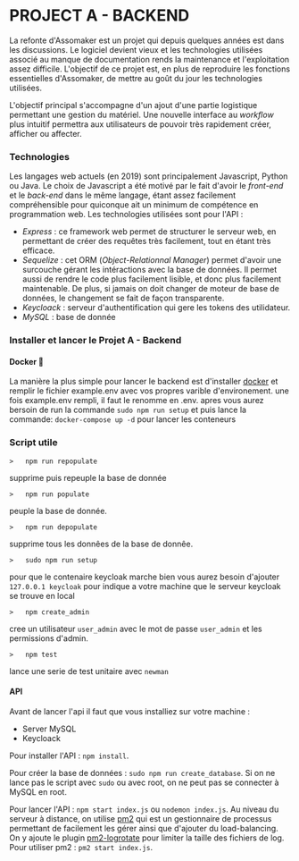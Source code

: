 # PROJECT A - BACKEND

La refonte d'Assomaker est un projet qui depuis quelques années est dans les discussions. 
Le logiciel devient vieux et les technologies utilisées associé au manque de documentation
rends la maintenance et l'exploitation assez difficile. L'objectif de ce projet est, en 
plus de reproduire les fonctions essentielles d'Assomaker, de mettre au goût du jour les
technologies utilisées.

L'objectif principal s'accompagne d'un ajout d'une partie logistique permettant une gestion du matériel.
Une nouvelle interface au _workflow_ plus intuitif permettra aux utilisateurs de pouvoir très rapidement
créer, afficher ou affecter.

### Technologies
Les langages web actuels (en 2019) sont principalement Javascript, Python ou Java. Le choix de Javascript a été
motivé par le fait d'avoir le _front-end_ et le _back-end_ dans le même langage, étant assez facilement compréhensible
pour quiconque ait un minimum de compétence en programmation web.
Les technologies utilisées sont pour l'API :
+ _Express_ : ce framework web permet de structurer le serveur web, en permettant de créer des requêtes très facilement, 
tout en étant très efficace.
+ _Sequelize_ : cet ORM (_Object-Relationnal Manager_) permet d'avoir une surcouche gérant les intéractions avec la base de données.
Il permet aussi de rendre le code plus facilement lisible, et donc plus facilement maintenable. De plus, si jamais on doit changer
 de moteur de base de données, le changement se fait de façon transparente.
+ _Keycloack_ : serveur d'authentification qui gere les tokens des utilidateur.
+ _MySQL_ : base de donnée


### Installer et lancer le Projet A - Backend

#### Docker 🐳
La manière la plus simple pour lancer le backend est d'installer [docker](https://docs.docker.com/get-docker/) et remplir le fichier example.env avec vos propres varible d'environement.
une fois example.env rempli, il faut le renomme en .env.
apres vous aurez bersoin de run la commande `sudo npm run setup` et puis lance la commande:
`docker-compose up -d` pour lancer les conteneurs 

### Script utile
    >   npm run repopulate 
supprime puis repeuple la base de donnée

    >   npm run populate 
peuple la base de donnée.

    >   npm run depopulate 
supprime tous les donnêes de la base de donnêe.

    >   sudo npm run setup
pour que le contenaire keycloak marche bien vous aurez besoin d'ajouter `127.0.0.1 keycloak` pour indique a votre machine 
que le serveur keycloak se trouve en local

    >   npm create_admin
cree un utilisateur `user_admin` avec le mot de passe `user_admin` et les permissions d'admin.

    >   npm test 
lance une serie de test unitaire avec `newman`


#### API
Avant de lancer l'api il faut que vous  installiez sur votre machine :
- Server MySQL 
- Keycloack

Pour installer l'API :
`npm install`.

Pour créer la base de données :
`sudo npm run create_database`.
Si on ne lance pas le script avec `sudo` ou avec root, on ne peut pas se connecter à MySQL en root.

Pour lancer l'API :
`npm start index.js` ou `nodemon index.js`.
Au niveau du serveur à distance, on utilise [pm2](https://pm2.keymetrics.io/) qui est un gestionnaire de processus 
permettant de facilement les gérer ainsi que d'ajouter du load-balancing. 
On y ajoute le plugin [pm2-logrotate](https://www.npmjs.com/package/pm2-logrotate) pour limiter la taille des fichiers de log.
Pour utiliser pm2 : `pm2 start index.js`.

